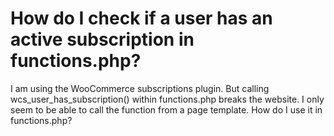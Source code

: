 
# How do I check if a user has an active subscription in functions.php?

I am using the WooCommerce subscriptions plugin. But calling wcs_user_has_subscription() within functions.php breaks the website.
I only seem to be able to call the function from a page template.
How do I use it in functions.php?

        
